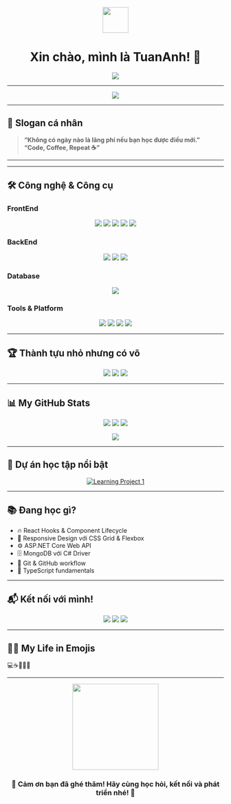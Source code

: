 <div align="center">
  <img src="https://media.giphy.com/media/hvRJCLFzcasrR4ia7z/giphy.gif" width="60"/>
  <h1>Xin chào, mình là TuanAnh! 🚀</h1>
  <img src="https://readme-typing-svg.herokuapp.com?font=Fira+Code&pause=1000&color=2196F3&center=true&vCenter=true&width=500&lines=Junior+Developer+on+the+rise!;Đam+mê+React+và+.NET;Luôn+khám+phá+điều+mới+mỗi+ngày;Sẵn+sàng+kết+nối+và+học+hỏi!"/>
</div>

---

<div align="center">
  <img src="https://github-profile-trophy.vercel.app/?username=Tuananh-Clu&theme=radical&no-frame=true&no-bg=true&margin-w=6" />
</div>

---

## 🌟 Slogan cá nhân
> **“Không có ngày nào là lãng phí nếu bạn học được điều mới.”**  
> **“Code, Coffee, Repeat ☕”**

---

---

## 🛠️ Công nghệ & Công cụ

### FrontEnd
<p align="center">
  <img src="https://img.shields.io/badge/HTML5-E34F26?style=for-the-badge&logo=html5&logoColor=white"/>
  <img src="https://img.shields.io/badge/CSS3-1572B6?style=for-the-badge&logo=css3&logoColor=white"/>
  <img src="https://img.shields.io/badge/JavaScript-F7DF1E?style=for-the-badge&logo=javascript&logoColor=black"/>
  <img src="https://img.shields.io/badge/TypeScript-007ACC?style=for-the-badge&logo=typescript&logoColor=white"/>
  <img src="https://img.shields.io/badge/React-20232A?style=for-the-badge&logo=react&logoColor=61DAFB"/>
</p>

### BackEnd
<p align="center">
  <img src="https://img.shields.io/badge/C%23-239120?style=for-the-badge&logo=c-sharp&logoColor=white"/>
  <img src="https://img.shields.io/badge/.NET-5C2D91?style=for-the-badge&logo=.net&logoColor=white"/>
  <img src="https://img.shields.io/badge/ASP.NET_Core-512BD4?style=for-the-badge&logo=.net&logoColor=white"/>
</p>

### Database
<p align="center">
  <img src="https://img.shields.io/badge/MongoDB-4EA94B?style=for-the-badge&logo=mongodb&logoColor=white"/>
</p>

### Tools & Platform
<p align="center">
  <img src="https://img.shields.io/badge/Git-F05032?style=for-the-badge&logo=git&logoColor=white"/>
  <img src="https://img.shields.io/badge/GitHub-100000?style=for-the-badge&logo=github&logoColor=white"/>
  <img src="https://img.shields.io/badge/Visual_Studio-5C2D91?style=for-the-badge&logo=visual-studio&logoColor=white"/>
  <img src="https://img.shields.io/badge/VS_Code-007ACC?style=for-the-badge&logo=visual-studio-code&logoColor=white"/>
</p>

---

## 🏆 Thành tựu nhỏ nhưng có võ
<p align="center">
  <img src="https://img.shields.io/badge/100DaysOfCode-Completed-success?style=for-the-badge"/>
  <img src="https://img.shields.io/badge/Learning-Everyday-blueviolet?style=for-the-badge"/>
  <img src="https://img.shields.io/badge/Love-OpenSource-orange?style=for-the-badge"/>
</p>

---

## 📊 My GitHub Stats
<p align="center">
  <img src="https://github-readme-stats.vercel.app/api?username=Tuananh-Clu&show_icons=true&theme=radical&hide_border=true&count_private=true" />
  <img src="https://github-readme-streak-stats.herokuapp.com/?user=Tuananh-Clu&theme=radical&hide_border=true" />
  <img src="https://github-readme-stats.vercel.app/api/top-langs/?username=Tuananh-Clu&layout=compact&theme=radical&hide_border=true" />
</p>
<p align="center">
  <img src="https://github-readme-activity-graph.vercel.app/graph?username=Tuananh-Clu&theme=radical"/>
</p>

---

## 🎯 Dự án học tập nổi bật
<p align="center">
  <a href="https://github.com/Tuananh-Clu/Movie_Booking">
    <img src="https://github-readme-stats.vercel.app/api/pin/?username=Tuananh-Clu&repo=Movie_Booking&theme=radical&hide_border=true" alt="Learning Project 1" />
  </a>
</p>

---

## 📚 Đang học gì?
- 🔥 React Hooks & Component Lifecycle  
- 🎨 Responsive Design với CSS Grid & Flexbox  
- ⚙️ ASP.NET Core Web API  
- 🗄️ MongoDB với C# Driver  
- 🔧 Git & GitHub workflow  
- 📱 TypeScript fundamentals  

---

## 📬 Kết nối với mình!
<p align="center">
  <a href="mailto:yianh798@gmail.com"><img src="https://img.shields.io/badge/Gmail-D14836?style=for-the-badge&logo=gmail&logoColor=white"/></a>
  <a href="https://www.facebook.com/yourprofile"><img src="https://img.shields.io/badge/Facebook-1877F2?style=for-the-badge&logo=facebook&logoColor=white"/></a>
  <a href="https://github.com/Tuananh-Clu"><img src="https://img.shields.io/badge/GitHub-24292F?style=for-the-badge&logo=github&logoColor=white"/></a>
</p>

---

## 🧑‍💻 My Life in Emojis
💻☕🎵😆🚀

---

<div align="center">
  <img src="https://media.giphy.com/media/26ufnwz3wDUli7GU0/giphy.gif" width="200"/>
  <h3>💪 Cảm ơn bạn đã ghé thăm! Hãy cùng học hỏi, kết nối và phát triển nhé! 🚀</h3>
</div>
